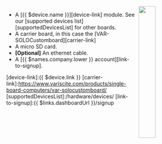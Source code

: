 <img style="float: right;padding-left: 10px;" src="/img/{{ $device.id }}/{{ $device.id }}.jpg" width="30%">

* A [{{ $device.name }}][device-link] module. See our [supported devices list][supportedDevicesList] for other boards.
* A carrier board, in this case the [VAR-SOLOCustomboard][carrier-link]
* A micro SD card.
* **[Optional]** An ethernet cable.
* A [{{ $names.company.lower }} account][link-to-signup].

[device-link]:{{ $device.link }}
[carrier-link]:https://www.variscite.com/products/single-board-computers/var-solocustomboard/
[supportedDevicesList]:/hardware/devices/
[link-to-signup]:{{ $links.dashboardUrl }}/signup